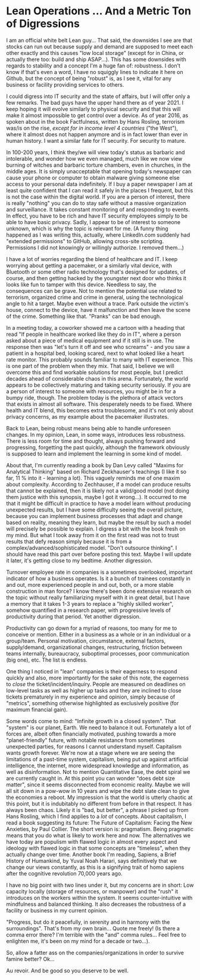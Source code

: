 # Lean Operations ... And a Metric Ton of Digressions

I am an official white belt Lean guy... That said, the downsides I see are that stocks can run out because supply and demand are supposed to meet each
other exactly and this causes "low local storage" (except for in China, or actually there too: build and ship ASAP...). This has some downsides with regards
to stability and a concept I'm a huge fan of: robustness. I don't know if that's even a word, I have no squiggly lines to indicate it here on Github, but
the concept of being "robust" is, as I see it, vital for any business or facility providing services to others.

I could digress into IT security and the state of affairs, but I will offer only a few remarks. The bad guys have the upper hand there as of year 2021. I keep hoping it will evolve similarly to physical security and that this will make it almost impossible to get control over a device. As of year 2016, as spoken about in the book Factfulness, written by Hans Rosling, terrorism was/is on the rise, _except for in income level 4 countries_ ("the West"), where it almost does not happen anymore and is in fact lower than ever in human history. I want a similar fate for IT security. For security to mature.

In 100-200 years, I think they/we will view today's status as barbaric and intolerable, and wonder how we even managed, much like we now view burning of witches and barbaric torture chambers, even in churches, in the middle ages. It is simply unacceptable that opening today's newspaper can cause your phone or computer to obtain malware giving someone else access to your personal data indefinitely. If I buy a paper newspaper I am at least quite confident that I can read it safely in the places I frequent, but this is not the case within the digital world. If you are a person of interest, there is really "nothing" you can do to stay safe without a massive organization and surveillance. It takes constant monitoring of and responding to events. In effect, you have to be rich and have IT security employees simply to be able to have basic privacy. Sadly, I appear to be of interest to someone unknown, which is why the topic is relevant for me. (A funny thing happened as I was writing this, actually, where LinkedIn.com suddenly had "extended permissions" to GitHub, allowing cross-site scripting. Permissions I did not knowingly or willingly authorize. I removed them...)

I have a lot of worries regarding the blend of healthcare and IT. I keep worrying about getting a pacemaker, or a similarly vital device, with Bluetooth or some other radio technology that's designed for updates, of course, and then getting hacked by the youngster next door who thinks it looks like fun to tamper with this device. Needless to say, the consequences can be grave. Not to mention the potential use related to terrorism, organized crime and crime in general, using the technological angle to hit a target. Maybe even without a trace. Park outside the victim's house, connect to the device, have it malfunction and then leave the scene of the crime. Something like that. "Pranks" can be bad enough.

In a meeting today, a coworker showed me a cartoon with a heading that read "If people in healthcare worked like they do in IT", where a person asked about a piece of medical equipment and if it still is in use. The response then was "let's turn it off and see who screams" - and you saw a patient in a hospital bed, looking scared, next to what looked like a heart rate monitor. This probably sounds familiar to many with IT experience. This is one part of the problem when they mix. That said, I believe we will overcome this and find workable solutions for most people, but I predict decades ahead of considerable chaos in this arena. Fortunately, the world appears to be collectively maturing and taking security seriously. If you are a person of interest to someone with resources, you might be in for a bumpy ride, though. The problem today is the plethora of attack vectors that exists in almost all software. This desperately needs to be fixed. Where health and IT blend, this becomes extra troublesome, and it's not only about privacy concerns, as my example about the pacemaker illustrates.

Back to Lean, being robust means being able to handle unforeseen changes. In my opinion, Lean, in some ways, introduces less robustness. There is less room for time and thought, always pushing forward and progressing, forgetting the past quickly, although the framework obviously is supposed to learn and implement the learning in some kind of model.

About that, I'm currently reading a book by Dan Levy called "Maxims for Analytical Thinking" based on Richard Zeckhauser's teachings (I like it so far, 11 % into it - learning a lot). This vaguely reminds me of one maxim about complexity. According to Zechhauser, if a model can produce results that cannot be explained, then it is likely not a valid/good model (not doing them justice with this synopsis, maybe I got it wrong...).  It occurred to me that it might be difficult in practice to have a model learn without producing unexpected results, but I have some difficulty seeing the overall picture, because you can implement business processes that adapt and change based on reality, meaning they learn, but maybe the result by such a model will precisely be possible to explain. I digress a bit with the book fresh on my mind. But what I took away from it on the first read was not to trust results that defy reason simply because it is from a complex/advanced/sophisticated model. "Don't outsource thinking". I should have read this part over before posting this text. Maybe I will update it later, it's getting close to my bedtime. Another digression.

Turnover employee rate in companies is a sometimes overlooked, 
important indicator of how a business operates. Is it a bunch of trainees constantly in and out, more experienced people in and out, both, or a more stable
construction in man force? I know there's been done extensive research on the topic without really familiarizing myself with it in great detail, but I have
a memory that it takes 1-3 years to replace a "highly skilled worker", somehow quantified in a research paper, with progressive levels of productivity
during that period. Yet another digression.

Productivity can go down for a myriad of reasons, too many for me to conceive or mention. Either in a business as a whole or in an individual or a group/team.
Personal motivation, circumstance, external factors, supply/demand, organizational changes, restructuring, friction between teams internally,
bureaucracy, suboptimal processes, poor communication (big one), etc. The list is endless.

One thing I noticed in "lean" companies is their eagerness to respond quickly and also, more importantly for the sake of this note, the eagerness to _close_
the ticket/incident/inquiry. People are measured on deadlines on low-level tasks as well as higher up tasks and they are inclined to close tickets prematurely
in my experience and opinion, simply because of "metrics", something otherwise highlighted as exclusively positive (for maximum financial gain).

Some words come to mind: "Infinite growth in a closed system". That "system" is our planet, Earth. We need to balance it out. Fortunately a lot of forces are,
albeit often financially motivated, pushing towards a more "planet-friendly" future, with notable resistance from sometimes unexpected parties, for reasons
I cannot understand myself. Capitalism wants growth forever. We're now at a stage where we are seeing the limitations of a past-time system, capitalism,
being put up against artificial intelligence, the internet, more widespread knowledge and information, as well as disinformation. Not to mention
Quantitative Ease, the debt spiral we are currently caught in. At this point you can wonder "does debt size matter", since it seems
disconnected from economic reality. Maybe we will all sit down in a pow-wow in 10 years and wipe the debt slate clean to give
the economies a reboot. My impression is that the world is utterly chaotic at this point, but it is indubitably no different from before in that respect. It has always been chaos. Likely it is "bad, but better", a phrase I picked up from Hans Rosling, which I find applies to a _lot_ of concepts. About capitalism,
I read a book suggesting its future: The Future of Capitalism: Facing the New Anxieties, by Paul Collier. The short version is: pragmatism. Being pragmatic means that you do what is likely to work here and now. The alternatives we have today are populism with flawed logic in almost every aspect and ideology with flawed logic in that some concepts are "timeless", when they actually change over time. Another book I'm reading, Sapiens, a Brief History of Humankind, by Yuval Noah Harari, says definitively that we change our views constantly, as this is a signifying trait of homo sapiens after the cognitive revolution 70,000 years ago.

I have no big point with two lines under it, but my concerns are in short: Low capacity locally (storage of resources, or manpower) and the "rush" it introduces on the workers within the system. It seems counter-intuitive with mindfulness and balanced thinking. It also decreases the robustness of a facility or business in my current opinion.

"Progress, but do it peacefully, in serenity and in harmony with the surroundings". That's from my own brain... Quote me freely! 
(Is there a comma error there? I'm terrible with the "and" comma rules... Feel free to enlighten me, it's been on my mind for a decade or two...).

So, allow a fatter ass on the companies/organizations in order to survive famine better? Ok...

Au revoir. And be good so you deserve to be well.
